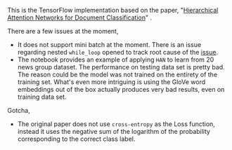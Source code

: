 This is the TensorFlow implementation based on the paper, "[Hierarchical Attention Networks for Document Classification](http://www.cs.cmu.edu/~./hovy/papers/16HLT-hierarchical-attention-networks.pdf)" .

There are a few issues at the moment,

* It does not support mini batch at the moment. There is an issue regarding nested `while_loop` opened to track root cause of the [issue](https://github.com/shengc/tf-han/issues/1). 
* The notebook provides an example of applying `HAN` to learn from 20 news group dataset. The performance on testing data set is pretty bad. The reason could be the model was not trained on the entirety of the training set. What's even more intriguing is using the GloVe word embeddings out of the box actually produces very bad results, even on training data set.

Gotcha,

* The original paper does not use `cross-entropy` as the Loss function, instead it uses the negative sum of the logarithm of the probability corresponding to the correct class label.  
